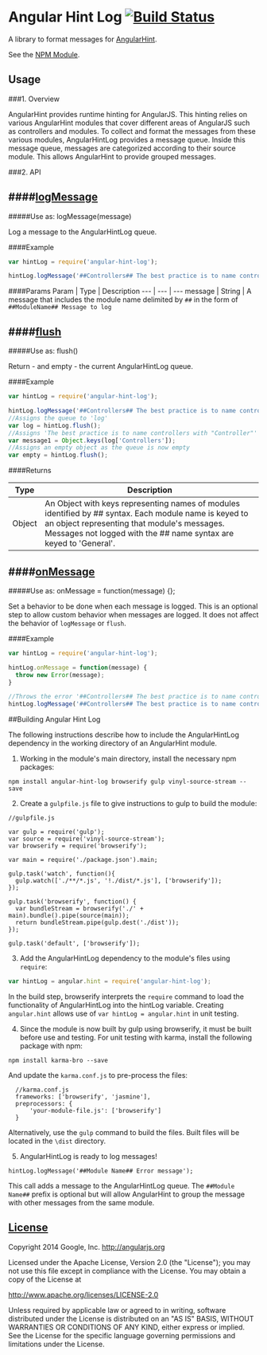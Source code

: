 # Angular Hint Log [![Build Status](https://travis-ci.org/angular/angular-hint-log.svg?branch=master)](https://travis-ci.org/angular/angular-hint-log)

A library to format messages for [AngularHint](https://github.com/angular/angular-hint).

See the [NPM Module](https://www.npmjs.org/package/angular-hint-log).

## Usage

###1. Overview

  AngularHint provides runtime hinting for AngularJS. This hinting relies on various
AngularHint modules that cover different areas of AngularJS such as controllers and modules. To
collect and format the messages from these various modules, AngularHintLog provides a message
queue. Inside this message queue, messages are categorized according to their source module. This
allows AngularHint to provide grouped messages.

###2. API

####[logMessage](https://github.com/angular/angular-hint-log/blob/master/hint-log.js#L14)
-------------
#####Use as: logMessage(message)

Log a message to the AngularHintLog queue.

####Example

```javascript
var hintLog = require('angular-hint-log');

hintLog.logMessage('##Controllers## The best practice is to name controllers with "Controller"');
```

####Params
Param | Type | Description
---   | ---  | ---
message | String | A message that includes the module name delimited by `##` in the form of `##ModuleName## Message to log`


####[flush](https://github.com/angular/angular-hint-log/blob/master/hint-log.js#L37)
-------------
#####Use as: flush()

Return - and empty - the current AngularHintLog queue.

####Example

```javascript
var hintLog = require('angular-hint-log');

hintLog.logMessage('##Controllers## The best practice is to name controllers with "Controller"');
//Assigns the queue to 'log'
var log = hintLog.flush();
//Assigns 'The best practice is to name controllers with "Controller"' to 'message1'
var message1 = Object.keys(log['Controllers']);
//Assigns an empty object as the queue is now empty
var empty = hintLog.flush();
```

####Returns

Type | Description
---  | ---
Object| An Object with keys representing names of modules identified by ## syntax. Each module name is keyed to an object representing that module's messages. Messages not logged with the ## name syntax are keyed to 'General'.


####[onMessage](https://github.com/angular/angular-hint-log/blob/master/hint-log.js#L43)
-------------
#####Use as: onMessage = function(message) {};

Set a behavior to be done when each message is logged. This is an optional step to allow custom
behavior when messages are logged. It does not affect the behavior of `logMessage` or `flush`.

####Example

```javascript
var hintLog = require('angular-hint-log');

hintLog.onMessage = function(message) {
  throw new Error(message);
}

//Throws the error '##Controllers## The best practice is to name controllers with "Controller"'
hintLog.logMessage('##Controllers## The best practice is to name controllers with "Controller"');
```

##Building Angular Hint Log

The following instructions describe how to include the AngularHintLog dependency in the
working directory of an AngularHint module.

1. Working in the module's main directory, install the necessary npm packages:

  ```
  npm install angular-hint-log browserify gulp vinyl-source-stream --save
  ```

2. Create a `gulpfile.js` file to give instructions to gulp to build the module:

  ```
  //gulpfile.js

  var gulp = require('gulp');
  var source = require('vinyl-source-stream');
  var browserify = require('browserify');

  var main = require('./package.json').main;

  gulp.task('watch', function(){
    gulp.watch(['./**/*.js', '!./dist/*.js'], ['browserify']);
  });

  gulp.task('browserify', function() {
    var bundleStream = browserify('./' + main).bundle().pipe(source(main));
    return bundleStream.pipe(gulp.dest('./dist'));
  });

  gulp.task('default', ['browserify']);

  ```

3. Add the AngularHintLog dependency to the module's files using `require`:

  ```javascript
  var hintLog = angular.hint = require('angular-hint-log');
  ```
  In the build step, browserify interprets the `require` command to load the functionality of
  AngularHintLog into the hintLog variable. Creating `angular.hint` allows use of `var hintLog = angular.hint`
  in unit testing.

4. Since the module is now built by gulp using browserify, it must be built before
use and testing. For unit testing with karma, install the following package with npm:

  ```
  npm install karma-bro --save
  ```

  And update the `karma.conf.js` to pre-process the files:

  ```
    //karma.conf.js
    frameworks: ['browserify', 'jasmine'],
    preprocessors: {
        'your-module-file.js': ['browserify']
    }
  ```
  Alternatively, use the `gulp` command to build the files. Built files will be located
  in the `\dist` directory.

5. AngularHintLog is ready to log messages!

  ```
  hintLog.logMessage('##Module Name## Error message');
  ```

  This call adds a message to the AngularHintLog queue. The `##Module Name##` prefix is optional but
  will allow AngularHint to group the message with other messages from the same module.

## [License](LICENSE)

Copyright 2014 Google, Inc. http://angularjs.org

Licensed under the Apache License, Version 2.0 (the "License");
you may not use this file except in compliance with the License.
You may obtain a copy of the License at

   http://www.apache.org/licenses/LICENSE-2.0

Unless required by applicable law or agreed to in writing, software
distributed under the License is distributed on an "AS IS" BASIS,
WITHOUT WARRANTIES OR CONDITIONS OF ANY KIND, either express or implied.
See the License for the specific language governing permissions and
limitations under the License.
